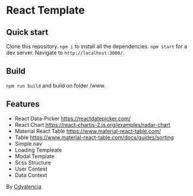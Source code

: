 # React Template

## Quick start

Clone this repository.
`npm i` to install all the dependencies.
`npm start` for a dev server. Navigate to `http://localhost:3000/`.

## Build

`npm run build` and build on folder /www.

## Features

- React Data-Picker https://reactdatepicker.com/
- React Chart https://react-chartjs-2.js.org/examples/radar-chart
- Material React Table https://www.material-react-table.com/
- Table https://www.material-react-table.com/docs/guides/sorting
- Simple nav
- Loading Templeate
- Modal Template
- Scss Structure
- User Context
- Data Context


By [Cdvalencia](https://github.com/Cdvalencia)